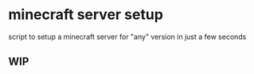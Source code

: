 # minecraft server setup
script to setup a minecraft server for "any" version in just a few seconds

## WIP
